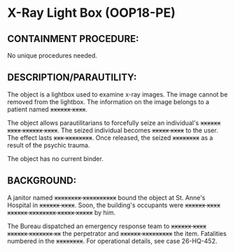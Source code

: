 # X-Ray Light Box (OOP18-PE)

## CONTAINMENT PROCEDURE:

No unique procedures needed.

## DESCRIPTION/PARAUTILITY:

The object is a lightbox used to examine x-ray images. The image cannot be removed from the lightbox. The information on the image belongs to a patient named ~~xxxxxx xxxx~~.

The object allows parautilitarians to forcefully seize an individual's ~~xxxxxx xxxx xxxxxx xxxx~~. The seized individual becomes ~~xxxxx xxxx~~ to the user. The effect lasts ~~xxx xxxxxxxx~~. Once released, the seized ~~xxxxxxxx~~ as a result of the psychic trauma.

The object has no current binder.

## BACKGROUND:

A janitor named ~~xxxxxxxx xxxxxxxxxx~~ bound the object at St. Anne's Hospital in ~~xxxxxx xxxx~~. Soon, the building's occupants were ~~xxxxxx xxxx xxxxxx xxxxxxxx xxxxx xxxxx~~ by him.

The Bureau dispatched an emergency response team to ~~xxxxxx xxxx xxxxxx xxxxxxx xx~~ the perpetrator and ~~xxxxxx xxxxxxxxx~~ the item. Fatalities numbered in the ~~xxxxxxxx~~. For operational details, see case 26-HQ-452.
